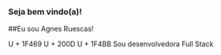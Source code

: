 ### Seja bem vindo(a)!

##Eu sou Agnes Ruescas! 

U + 1F469 U + 200D U + 1F4BB  Sou desenvolvedora Full Stack 
